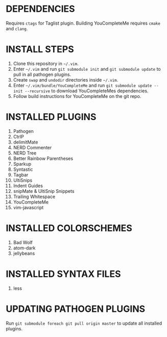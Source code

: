 # DEPENDENCIES #
Requires `ctags` for Taglist plugin. Building YouCompleteMe requires `cmake` and `clang`.

# INSTALL STEPS #
1. Clone this repository in `~/.vim`.
2. Enter `~/.vim` and run `git submodule init` and `git submodule update` to pull in all pathogen plugins.
3. Create `swap` and `undodir` directories inside `~/.vim`.
4. Enter `~/.vim/bundle/YouCompleteMe` and run `git submodule update --init --recursive` to download YouCompleteMes dependencies.
5. Follow build instructions for YouCompleteMe on the git repo.

# INSTALLED PLUGINS #
1. Pathogen
2. CtrlP
3. delimitMate
4. NERD Commenter
5. NERD Tree
6. Better Rainbow Parentheses
7. Sparkup
8. Syntastic
9. Tagbar
10. UltiSnips
11. Indent Guides
12. snipMate & UltiSnip Snippets
13. Trailing Whitespace
14. YouCompleteMe
15. vim-javascript

# INSTALLED COLORSCHEMES #
1. Bad Wolf
2. atom-dark
3. jellybeans

# INSTALLED SYNTAX FILES #
1. less

# UPDATING PATHOGEN PLUGINS #
Run `git submodule foreach git pull origin master` to update all installed plugins.

